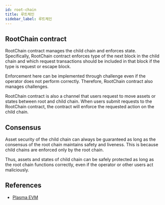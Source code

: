 ```yaml
---
id: root-chain
title: 루트체인
sidebar_label: 루트체인
---
```


## RootChain contract
RootChain contract manages the child chain and enforces state. Specifically, RootChain contract enforces type of the next block in the child chain and which request transactions should be included in that block if the type is request or escape block. 


Enforcement here can be implemented through challenge even if the operator does not perform correctly. Therefore, RootChain contract also manages challenges. 

RootChain contract is also a channel that users request to move assets or states between root and child chain. When users submit requests to the RootChain contract, the contract will enforce the requested action on the child chain.


## Consensus
Asset security of the child chain can always be guaranteed as long as the consensus of the root chain maintains safety and liveness. This is because child chains are enforced only by the root chain. 

Thus, assets and states of child chain can be safely protected as long as the root chain functions correctly, even if the operator or other users act maliciously.


## References
- [Plasma EVM](https://github.com/Onther-Tech/papers/blob/master/docs/tech-paper.pdf)
